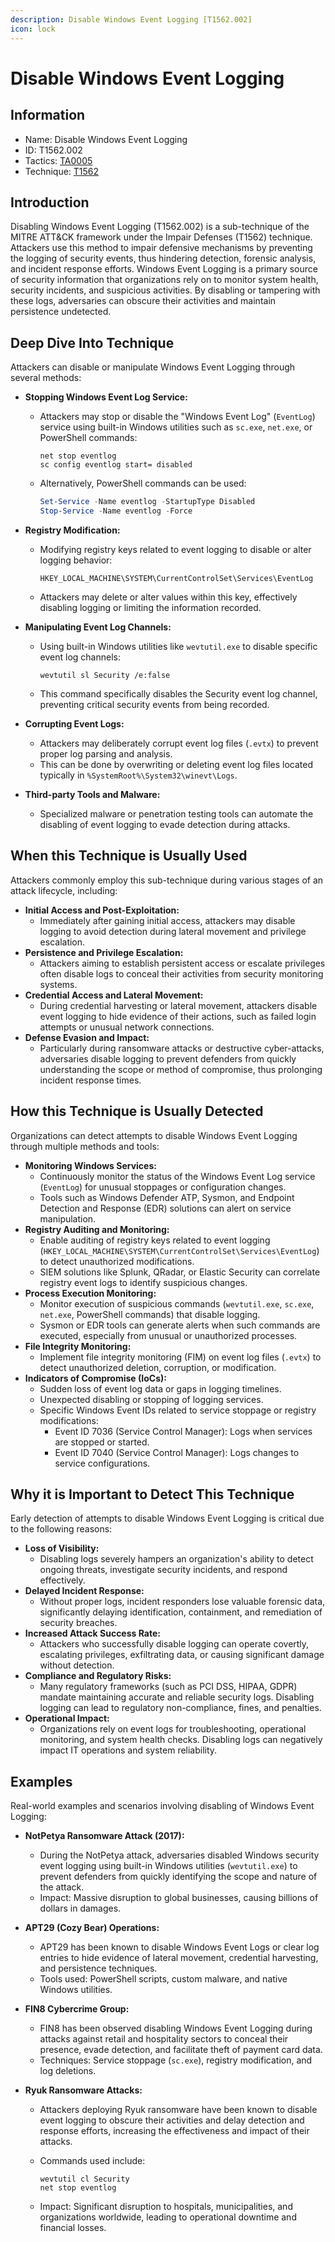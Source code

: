 ```yaml
---
description: Disable Windows Event Logging [T1562.002]
icon: lock
---
```


# Disable Windows Event Logging

## Information

- Name: Disable Windows Event Logging
- ID: T1562.002
- Tactics: [TA0005](../TA0005/TA0005.md)
- Technique: [T1562](T1562.md)

## Introduction

Disabling Windows Event Logging (T1562.002) is a sub-technique of the MITRE ATT\&CK framework under the Impair Defenses (T1562) technique. Attackers use this method to impair defensive mechanisms by preventing the logging of security events, thus hindering detection, forensic analysis, and incident response efforts. Windows Event Logging is a primary source of security information that organizations rely on to monitor system health, security incidents, and suspicious activities. By disabling or tampering with these logs, adversaries can obscure their activities and maintain persistence undetected.

## Deep Dive Into Technique

Attackers can disable or manipulate Windows Event Logging through several methods:

- **Stopping Windows Event Log Service:**

  - Attackers may stop or disable the "Windows Event Log" (`EventLog`) service using built-in Windows utilities such as `sc.exe`, `net.exe`, or PowerShell commands:

    ```
    net stop eventlog
    sc config eventlog start= disabled
    ```

  - Alternatively, PowerShell commands can be used:

    ```powershell
    Set-Service -Name eventlog -StartupType Disabled
    Stop-Service -Name eventlog -Force
    ```

- **Registry Modification:**

  - Modifying registry keys related to event logging to disable or alter logging behavior:

    ```
    HKEY_LOCAL_MACHINE\SYSTEM\CurrentControlSet\Services\EventLog
    ```

  - Attackers may delete or alter values within this key, effectively disabling logging or limiting the information recorded.

- **Manipulating Event Log Channels:**

  - Using built-in Windows utilities like `wevtutil.exe` to disable specific event log channels:

    ```
    wevtutil sl Security /e:false
    ```

  - This command specifically disables the Security event log channel, preventing critical security events from being recorded.

- **Corrupting Event Logs:**
  - Attackers may deliberately corrupt event log files (`.evtx`) to prevent proper log parsing and analysis.
  - This can be done by overwriting or deleting event log files located typically in `%SystemRoot%\System32\winevt\Logs`.
- **Third-party Tools and Malware:**
  - Specialized malware or penetration testing tools can automate the disabling of event logging to evade detection during attacks.

## When this Technique is Usually Used

Attackers commonly employ this sub-technique during various stages of an attack lifecycle, including:

- **Initial Access and Post-Exploitation:**
  - Immediately after gaining initial access, attackers may disable logging to avoid detection during lateral movement and privilege escalation.
- **Persistence and Privilege Escalation:**
  - Attackers aiming to establish persistent access or escalate privileges often disable logs to conceal their activities from security monitoring systems.
- **Credential Access and Lateral Movement:**
  - During credential harvesting or lateral movement, attackers disable event logging to hide evidence of their actions, such as failed login attempts or unusual network connections.
- **Defense Evasion and Impact:**
  - Particularly during ransomware attacks or destructive cyber-attacks, adversaries disable logging to prevent defenders from quickly understanding the scope or method of compromise, thus prolonging incident response times.

## How this Technique is Usually Detected

Organizations can detect attempts to disable Windows Event Logging through multiple methods and tools:

- **Monitoring Windows Services:**
  - Continuously monitor the status of the Windows Event Log service (`EventLog`) for unusual stoppages or configuration changes.
  - Tools such as Windows Defender ATP, Sysmon, and Endpoint Detection and Response (EDR) solutions can alert on service manipulation.
- **Registry Auditing and Monitoring:**
  - Enable auditing of registry keys related to event logging (`HKEY_LOCAL_MACHINE\SYSTEM\CurrentControlSet\Services\EventLog`) to detect unauthorized modifications.
  - SIEM solutions like Splunk, QRadar, or Elastic Security can correlate registry event logs to identify suspicious changes.
- **Process Execution Monitoring:**
  - Monitor execution of suspicious commands (`wevtutil.exe`, `sc.exe`, `net.exe`, PowerShell commands) that disable logging.
  - Sysmon or EDR tools can generate alerts when such commands are executed, especially from unusual or unauthorized processes.
- **File Integrity Monitoring:**
  - Implement file integrity monitoring (FIM) on event log files (`.evtx`) to detect unauthorized deletion, corruption, or modification.
- **Indicators of Compromise (IoCs):**
  - Sudden loss of event log data or gaps in logging timelines.
  - Unexpected disabling or stopping of logging services.
  - Specific Windows Event IDs related to service stoppage or registry modifications:
    - Event ID 7036 (Service Control Manager): Logs when services are stopped or started.
    - Event ID 7040 (Service Control Manager): Logs changes to service configurations.

## Why it is Important to Detect This Technique

Early detection of attempts to disable Windows Event Logging is critical due to the following reasons:

- **Loss of Visibility:**
  - Disabling logs severely hampers an organization's ability to detect ongoing threats, investigate security incidents, and respond effectively.
- **Delayed Incident Response:**
  - Without proper logs, incident responders lose valuable forensic data, significantly delaying identification, containment, and remediation of security breaches.
- **Increased Attack Success Rate:**
  - Attackers who successfully disable logging can operate covertly, escalating privileges, exfiltrating data, or causing significant damage without detection.
- **Compliance and Regulatory Risks:**
  - Many regulatory frameworks (such as PCI DSS, HIPAA, GDPR) mandate maintaining accurate and reliable security logs. Disabling logging can lead to regulatory non-compliance, fines, and penalties.
- **Operational Impact:**
  - Organizations rely on event logs for troubleshooting, operational monitoring, and system health checks. Disabling logs can negatively impact IT operations and system reliability.

## Examples

Real-world examples and scenarios involving disabling of Windows Event Logging:

- **NotPetya Ransomware Attack (2017):**
  - During the NotPetya attack, adversaries disabled Windows security event logging using built-in Windows utilities (`wevtutil.exe`) to prevent defenders from quickly identifying the scope and nature of the attack.
  - Impact: Massive disruption to global businesses, causing billions of dollars in damages.
- **APT29 (Cozy Bear) Operations:**
  - APT29 has been known to disable Windows Event Logs or clear log entries to hide evidence of lateral movement, credential harvesting, and persistence techniques.
  - Tools used: PowerShell scripts, custom malware, and native Windows utilities.
- **FIN8 Cybercrime Group:**
  - FIN8 has been observed disabling Windows Event Logging during attacks against retail and hospitality sectors to conceal their presence, evade detection, and facilitate theft of payment card data.
  - Techniques: Service stoppage (`sc.exe`), registry modification, and log deletions.
- **Ryuk Ransomware Attacks:**

  - Attackers deploying Ryuk ransomware have been known to disable event logging to obscure their activities and delay detection and response efforts, increasing the effectiveness and impact of their attacks.
  - Commands used include:

    ```
    wevtutil cl Security
    net stop eventlog
    ```

  - Impact: Significant disruption to hospitals, municipalities, and organizations worldwide, leading to operational downtime and financial losses.
